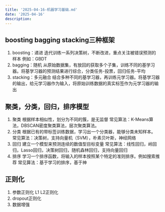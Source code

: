 ```yaml
---
title: '2025-04-16-机器学习基础.md'
date: '2025-04-16'
description:
---
```




## boosting bagging stacking三种框架
1. boosting：递进
迭代训练一系列决策树，不断改进，重点关注被错误预测的样本
例如：GBDT
2. bagging：随机
从原始数据集，有放回的获取多个子集，训练不同的基学习器。将基学习器的预测结果进行综合，分类任务-投票，回归任务-平均
3. stacking：多元融合
结合多种不同的基学习器，再训练元学习器。将基学习器的输出，给元学习器作为输入，将原始训练数据的真实标签作为元学习器的输出


## 聚类，分类，回归，排序模型
1. 聚类
根据样本相似性，划分为不同的簇，是无监督
常见算法：K-Means算法，DBSCAN密度聚类算法，层次聚类算法。
2. 分类
根据已有的带标签训练数据，学习出一个分类器，能够分类未知样本。
常见算法：决策树，支持向量机（SVM），朴素贝叶斯，神经网络
3. 回归
建立一个模型来预测连续的数值型目标变量
常见算法：线性回归，岭回归，Lasso回归，决策树回归，随机森林回归，支持向量回归
4. 排序
学习一个排序函数，将输入的样本按照某个特定的准则排序。例如搜索推荐
常见算法：基于学习的排序，基于神


## 正则化
1. 参数正则化
L1 L2正则化
2. dropout正则化
3. 数据增强